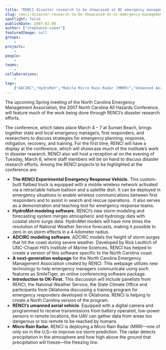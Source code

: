 ```yaml
---
title: "RENCI disaster research to be showcased at NC emergency management meeting"
slug: renci-disaster-research-to-be-showcased-at-nc-emergency-management-meeting
spotlight: false
publishDate: 2007-02-08
author: ["stephanie-suber"]
featuredImage: null
groups:
    - 
projects:
    - 
people:
    - 
teams: 
    - 
collaborations:
    - 
tags:
    ["ADCIRC","HydroMet","Mobile Micro Rain Radar (MMRR)","Unmanned Aerial Vehicle (UAV)"]
---
```

The upcoming Spring meeting of the North Carolina Emergency Management Association, the 2007 North Carolina All Hazards Conference, will feature much of the work being done through RENCI’s disaster research efforts.

<!--more-->

The conference, which takes place March 4 – 7 at Sunset Beach, brings together state and local emergency managers, first responders, and researchers to discuss strategies for emergency planning, response, mitigation, recovery, and training. For the first time, RENCI will have a display at the conference, which will showcase much of the institute’s work in disaster research. RENCI also will host a reception at on the evening of Tuesday, March 6, where staff members will be on hand to discuss disaster research efforts. Among the RENCI projects to be highlighted at the conference are:
<ul>
	<li><strong>The RENCI Experimental Emergency Response Vehicle.</strong> This custom-built flatbed truck is equipped with a mobile wireless network activated via a retractable helium balloon and a satellite dish. It can be deployed in emergency situations to enable wireless communications between first responders and to assist in search and rescue operations.  It also serves as a demonstration and teaching tool for emergency response teams.</li>
	<li><strong>HydroMet modeling software.</strong> RENCI’s new storm modeling and forecasting system merges atmospheric and hydrology data with coastal storm surge data. HydroMet models will have nine times the resolution of National Weather Service forecasts, making it possible to zero in on storm effects in a 4-kilometer radius.</li>
	<li><strong>ADCIRC modeling software</strong>. ADCIRC models the height of storm surges that hit the coast during severe weather. Developed by Rick Leuttich of UNC-Chapel Hill’s Institute of Marine Sciences, RENCI has helped to create a version of this software specific to the North Carolina coast.</li>
	<li><strong>A next-generation webpage</strong> for the North Carolina Emergency Management Association created by RENCI. This webpage utilizes new technology to help emergency managers communicate using such features as SmileTiger, an online conferencing software package.</li>
	<li><strong>Introduction to OK-First.</strong> This discussion will include panelists from RENCI, the National Weather Service, the State Climate Office and participants from Oklahoma discussing a training program for emergency responders developed in Oklahoma. RENCI is helping to create a North Carolina version of the program.</li>
	<li><strong>RENCI’s umanned aerial vehicle</strong>. Equipped with a digital camera and programmed to receive transmissions from battery operated, low-power sensors in remote locations, the UAV can gather data from areas too dangerous or too remote to be reached by humans.</li>
	<li><strong>Micro Rain Radar.</strong> RENCI is deploying a Micro Rain Radar (MRR)—one of only six in the U.S—to improve ice storm prediction. The radar detects precipitation in the atmosphere and how high above the ground that precipitation will freeze—the freezing line.</li>
</ul>
